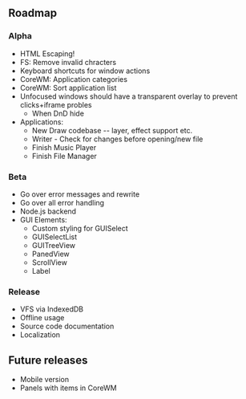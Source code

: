 
## Roadmap

### Alpha

* HTML Escaping!
* FS: Remove invalid chracters
* Keyboard shortcuts for window actions
* CoreWM: Application categories
* CoreWM: Sort application list
* Unfocused windows should have a transparent overlay to prevent clicks+iframe probles
  * When DnD hide
* Applications:
  * New Draw codebase -- layer, effect support etc.
  * Writer - Check for changes before opening/new file
  * Finish Music Player
  * Finish File Manager

### Beta

* Go over error messages and rewrite
* Go over all error handling
* Node.js backend
* GUI Elements:
  * Custom styling for GUISelect
  * GUISelectList
  * GUITreeView
  * PanedView
  * ScrollView
  * Label

### Release

* VFS via IndexedDB
* Offline usage
* Source code documentation
* Localization

## Future releases
* Mobile version
* Panels with items in CoreWM
